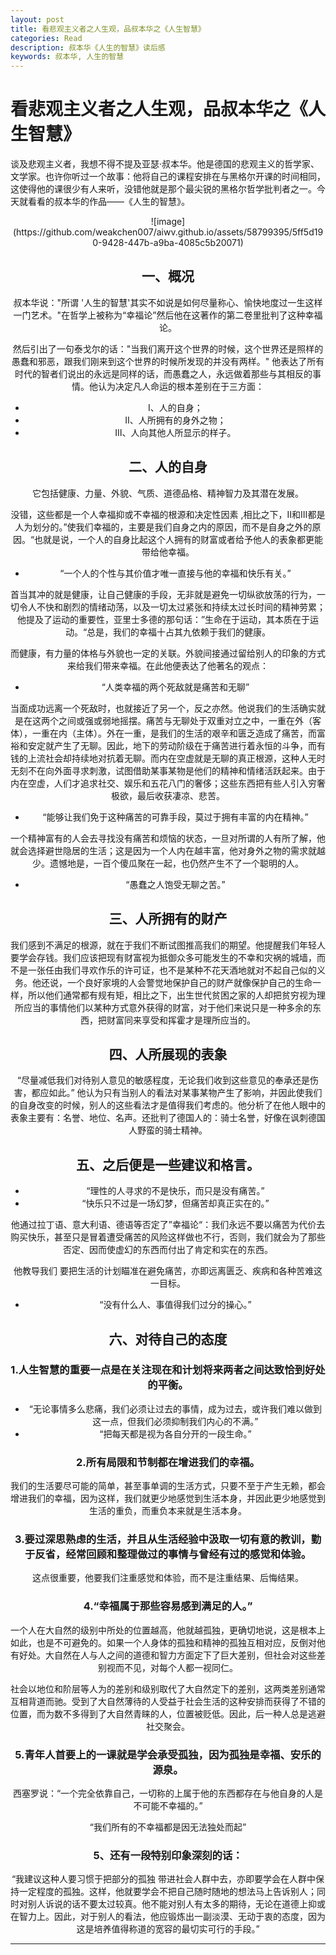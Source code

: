 ```yaml
---
layout: post
title: 看悲观主义者之人生观，品叔本华之《人生智慧》
categories: Read
description: 叔本华《人生的智慧》读后感
keywords: 叔本华, 人生的智慧
---
```


# 看悲观主义者之人生观，品叔本华之《人生智慧》

谈及悲观主义者，我想不得不提及亚瑟·叔本华。他是德国的悲观主义的哲学家、文学家。也许你听过一个故事：他将自己的课程安排在与黑格尔开课的时间相同，这使得他的课很少有人来听，没错他就是那个最尖锐的黑格尔哲学批判者之一。今天就看看的叔本华的作品——《人生的智慧》。

<center>
![image](https://github.com/weakchen007/aiwv.github.io/assets/58799395/5ff5d190-9428-447b-a9ba-4085c5b20071)
<center>

## 一、概况

叔本华说："所谓 '人生的智慧'其实不如说是如何尽量称心、愉快地度过一生这样一门艺术。"在哲学上被称为“幸福论”然后他在这著作的第二卷里批判了这种幸福论。

然后引出了一句泰戈尔的话："当我们离开这个世界的时候，这个世界还是照样的愚蠢和邪恶，跟我们刚来到这个世界的时候所发现的并没有两样。" 他表达了所有时代的智者们说出的永远是同样的话，而愚蠢之人，永远做着那些与其相反的事情。他认为决定凡人命运的根本差别在于三方面：

* Ⅰ、人的自身；
* Ⅱ、人所拥有的身外之物；
* Ⅲ、人向其他人所显示的样子。

## 二、人的自身

它包括健康、力量、外貌、气质、道德品格、精神智力及其潜在发展。

没错，这些都是一个人幸福抑或不幸福的根源和决定性因素 ,相比之下，Ⅱ和Ⅲ都是人为划分的。”使我们幸福的，主要是我们自身之内的原因，而不是自身之外的原因。“也就是说，一个人的自身比起这个人拥有的财富或者给予他人的表象都更能带给他幸福。

* “一个人的个性与其价值才唯一直接与他的幸福和快乐有关。”

首当其冲的就是健康，让自己健康的手段，无非就是避免一切纵欲放荡的行为，一切令人不快和剧烈的情绪动荡，以及一切太过紧张和持续太过长时间的精神劳累；他提及了运动的重要性，亚里士多德的那句话：”生命在于运动，其本质在于运动。“总是，我们的幸福十占其九依赖于我们的健康。

而健康，有力量的体格与外貌也一定的关联。外貌间接通过留给别人的印象的方式来给我们带来幸福。在此他便表达了他著名的观点：

* “人类幸福的两个死敌就是痛苦和无聊”

当面成功远离一个死敌时，也就接近了另一个，反之亦然。他说我们的生活确实就是在这两个之间或强或弱地摇摆。痛苦与无聊处于双重对立之中，一重在外（客体），一重在内（主体）。外在一重，是我们的生活的艰辛和匮乏造成了痛苦，而富裕和安定就产生了无聊。因此，地下的劳动阶级在于痛苦进行着永恒的斗争，而有钱的上流社会却持续地对抗着无聊。而内在空虚就是无聊的真正根源，这种人无时无刻不在向外面寻求刺激，试图借助某事某物是他们的精神和情绪活跃起来。由于内在空虚，人们才追求社交、娱乐和五花八门的奢侈；这些东西把有些人引入穷奢极欲，最后收获凄凉、悲苦。

* “能够让我们免于这种痛苦的可靠手段，莫过于拥有丰富的内在精神。”

一个精神富有的人会去寻找没有痛苦和烦恼的状态，一旦对所谓的人有所了解，他就会选择避世隐居的生活；这是因为一个人内在越丰富，他对身外之物的需求就越少。遗憾地是，一百个傻瓜聚在一起，也仍然产生不了一个聪明的人。

* “愚蠢之人饱受无聊之苦。”

## 三、人所拥有的财产

我们感到不满足的根源，就在于我们不断试图推高我们的期望。他提醒我们年轻人要学会存钱。我们应该把现有财富视为抵御众多可能发生的不幸和灾祸的城墙，而不是一张任由我们寻欢作乐的许可证，也不是某种不花天酒地就对不起自己似的义务。他还说，一个良好家境的人会警觉地保护自己的财产就像保护自己的生命一样，所以他们通常都有规有矩，相比之下，出生世代贫困之家的人却把贫穷视为理所应当的事情他们以某种方式意外获得的财富，对于他们来说只是一种多余的东西，把财富同来享受和挥霍才是理所应当的。

## 四、人所展现的表象

“尽量减低我们对待别人意见的敏感程度，无论我们收到这些意见的奉承还是伤害，都应如此。” 他认为只有当别人的看法对某事某物产生了影响，并因此使我们的自身改变的时候，别人的这些看法才是值得我们考虑的。他分析了在他人眼中的表象主要有：名誉、地位、名声。还批判了德国人的：骑士名誉，好像在讽刺德国人野蛮的骑士精神。

## 五、之后便是一些建议和格言。

* “理性的人寻求的不是快乐，而只是没有痛苦。”
* “快乐只不过是一场幻梦，但痛苦却真正实在的。”

他通过拉丁语、意大利语、德语等否定了”幸福论“：我们永远不要以痛苦为代价去购买快乐，甚至只是冒着遭受痛苦的风险这样做也不行，否则，我们就会为了那些否定、因而使虚幻的东西而付出了肯定和实在的东西。

他教导我们 要把生活的计划瞄准在避免痛苦，亦即远离匮乏、疾病和各种苦难这一目标。

* “没有什么人、事值得我们过分的操心。”

## 六、对待自己的态度

### 1.人生智慧的重要一点是在关注现在和计划将来两者之间达致恰到好处的平衡。

* “无论事情多么悲痛，我们必须让过去的事情，成为过去，或许我们难以做到这一点，但我们必须抑制我们内心的不满。”
* “把每天都是视为各自分开的一段生命。”

### 2.所有局限和节制都在增进我们的幸福。

我们的生活要尽可能的简单，甚至事单调的生活方式，只要不至于产生无赖，都会增进我们的幸福，因为这样，我们就更少地感觉到生活本身，并因此更少地感觉到生活的重负，而重负本来就是生活本身。

### 3.要过深思熟虑的生活，并且从生活经验中汲取一切有意的教训，勤于反省，经常回顾和整理做过的事情与曾经有过的感觉和体验。

这点很重要，他要我们注重感觉和体验，而不是注重结果、后悔结果。

### 4.“幸福属于那些容易感到满足的人。”

一个人在大自然的级别中所处的位置越高，他就越孤独，更确切地说，这是根本上如此，也是不可避免的。如果一个人身体的孤独和精神的孤独互相对应，反倒对他有好处。大自然在人与人之间的道德和智力方面定下了巨大差别，但社会对这些差别视而不见，对每个人都一视同仁。

社会以地位和阶层等人为的差别和级别取代了大自然定下的差别，这两类差别通常互相背道而驰。受到了大自然薄待的人受益于社会生活的这种安排而获得了不错的位置，而为数不多得到了大自然青睐的人，位置被贬低。因此，后一种人总是逃避社交聚会。

### 5.青年人首要上的一课就是学会承受孤独，因为孤独是幸福、安乐的源泉。

西塞罗说：“一个完全依靠自己，一切称的上属于他的东西都存在与他自身的人是不可能不幸福的。”

“我们所有的不幸福都是因无法独处而起”

### 5、还有一段特别印象深刻的话：

“我建议这种人要习惯于把部分的孤独 带进社会人群中去，亦即要学会在人群中保持一定程度的孤独。这样，他就要学会不把自己随时随地的想法马上告诉别人；同时对别人诉说的话不要太过较真。他不能对别人有太多的期待，无论在道德上抑或在智力上。因此，对于别人的看法，他应锻炼出一副淡漠、无动于衷的态度，因为这是培养值得称道的宽容的最切实可行的手段。”

-------------
